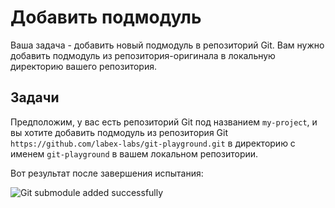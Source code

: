 # Добавить подмодуль

Ваша задача - добавить новый подмодуль в репозиторий Git. Вам нужно добавить подмодуль из репозитория-оригинала в локальную директорию вашего репозитория.

## Задачи

Предположим, у вас есть репозиторий Git под названием `my-project`, и вы хотите добавить подмодуль из репозитория Git `https://github.com/labex-labs/git-playground.git` в директорию с именем `git-playground` в вашем локальном репозитории.

Вот результат после завершения испытания:

![Git submodule added successfully](../assets/challenge-add-submodule-step1-1.png)
